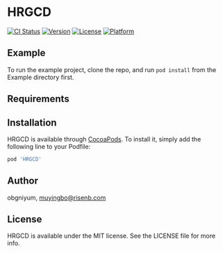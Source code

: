 # HRGCD

[![CI Status](http://img.shields.io/travis/obgniyum/HRGCD.svg?style=flat)](https://travis-ci.org/obgniyum/HRGCD)
[![Version](https://img.shields.io/cocoapods/v/HRGCD.svg?style=flat)](http://cocoapods.org/pods/HRGCD)
[![License](https://img.shields.io/cocoapods/l/HRGCD.svg?style=flat)](http://cocoapods.org/pods/HRGCD)
[![Platform](https://img.shields.io/cocoapods/p/HRGCD.svg?style=flat)](http://cocoapods.org/pods/HRGCD)

## Example

To run the example project, clone the repo, and run `pod install` from the Example directory first.

## Requirements

## Installation

HRGCD is available through [CocoaPods](http://cocoapods.org). To install
it, simply add the following line to your Podfile:

```ruby
pod 'HRGCD'
```

## Author

obgniyum, muyingbo@risenb.com

## License

HRGCD is available under the MIT license. See the LICENSE file for more info.
